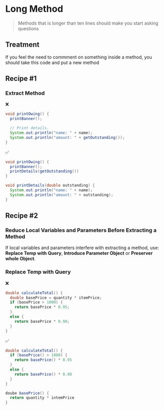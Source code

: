 # Long Method

> Methods that is longer than ten lines should make you start asking questions

## Treatment

If you feel the need to commment on something inside a method, you should take this code and put a new method

## Recipe #1
### Extract Method

❌
```java 
void printOwing() {
  printBanner();

  // Print details.
  System.out.println("name: " + name);
  System.out.println("amount: " + getOutstanding());
}
````
✅ 
```java 
void printOwing() {
  printBanner();
  printDetails(getOutstanding())
}

void printDetails(double outstanding) {
  System.out.println("name: " + name);
  System.out.println("amount: " + outstanding); 
}
````

## Recipe #2
### Reduce Local Variables and Parameters Before Extracting a Method
If local variables and parameters interfere with extracting a method, use: **Replace Temp with Query**, **Introduce Parameter Object** or **Preserver whole Object**.

### **Replace Temp with Query**
❌
```java 
double calculateTotal() {
  double basePrice = quantity * itemPrice;
  if (basePrice > 1000) {
    return basePrice * 0.95;
  }
  else {
    return basePrice * 0.98;
  }
}
```
✅
```java
double calculateTotal() {
  if (basePrice() > 1000) {
    return basePrice() * 0.95
  }
  else {
    return basePrice() * 0.98
  }
}

doube basePrice() {
  return quantity * intemPrice
}

```